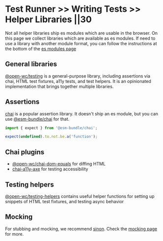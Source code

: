# Test Runner >> Writing Tests >> Helper Libraries ||30

Not all helper libraries ship es modules which are usable in the browser. On this page we collect libraries which are available as es modules. If need to use a library with another module format, you can follow the instructions at the bottom of the [es modules page](../../../guides/going-buildless/es-modules.md)

## General libraries

[@open-wc/testing](https://open-wc.org/testing/testing.html) is a general-purpose library, including assertions via chai, HTML test fixtures, a11y tests, and test helpers. It is an opinionated implementation that brings together multiple libraries.

## Assertions

[chai](https://www.npmjs.com/package/chai) is a popular assertion library. It doesn't ship an es module, but you can use [@esm-bundle/chai](https://www.npmjs.com/package/@esm-bundle/chai) for that.

```js
import { expect } from '@esm-bundle/chai';

expect(undefined).to.not.be.a('function');
```

## Chai plugins

- [@open-wc/chai-dom-equals](https://www.npmjs.com/package/@open-wc/chai-dom-equals) for diffing HTML
- [chai-a11y-axe](https://www.npmjs.com/package/chai-a11y-axe) for testing accessibility

## Testing helpers

[@open-wc/testing-helpers](https://www.npmjs.com/package/@open-wc/testing-helpers) contains useful helper functions for setting up snippets of HTML test fixtures, and testing async behavior

## Mocking

For stubbing and mocking, we recommend [sinon](https://www.npmjs.com/package/sinon). Check the [mocking page](./mocking.md) for more.
